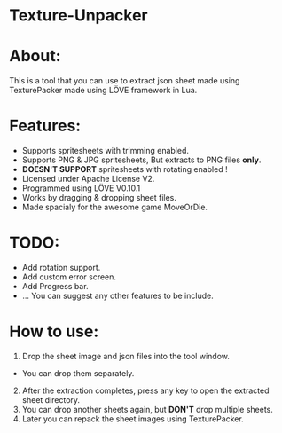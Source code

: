 Texture-Unpacker
================
About:
======
This is a tool that you can use to extract json sheet made using TexturePacker made using LÖVE framework in Lua.

Features:
=========
- Supports spritesheets with trimming enabled.
- Supports PNG & JPG spritesheets, But extracts to PNG files **only**.
- **DOESN'T SUPPORT** spritesheets with rotating enabled !
- Licensed under Apache License V2.
- Programmed using LÖVE V0.10.1
- Works by dragging & dropping sheet files.
- Made spacialy for the awesome game MoveOrDie.

TODO:
=====
- Add rotation support.
- Add custom error screen.
- Add Progress bar.
- ... You can suggest any other features to be include.

How to use:
===========
1. Drop the sheet image and json files into the tool window. 
  * You can drop them separately.
2. After the extraction completes, press any key to open the extracted sheet directory.
3. You can drop another sheets again, but **DON'T** drop multiple sheets.
4. Later you can repack the sheet images using TexturePacker.
